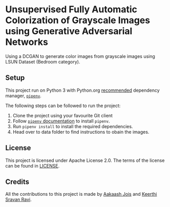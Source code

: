 # Unsupervised Fully Automatic Colorization of Grayscale Images using Generative Adversarial Networks

Using a DCGAN to generate color images from grayscale images using LSUN Dataset (Bedroom category).

## Setup

This project run on Python 3 with Python.org [recommended](https://packaging.python.org/tutorials/managing-dependencies/#managing-dependencies)  dependency manager, [`pipenv`](https://github.com/pypa/pipenv).

The following steps can be followed to run the project:

1. Clone the project using your favourite Git client
2. Follow [`pipenv` documentation](https://github.com/pypa/pipenv) to install `pipenv`.
3. Run `pipenv install` to install the required dependencies.
4. Head over to data folder to find instructions to obain the images.

## License

This project is licensed under Apache License 2.0. The terms of the license can be found in [LICENSE](./LICENSE).

## Credits

All the contributions to this project is made by [Aakaash Jois](https://github.com/aakaashjois) and [Keerthi Sravan Ravi](https://github.com/sravan953).
